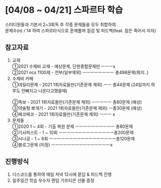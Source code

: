 # [04/08 ~ 04/21] 스파르타 학습
스터디원들과 기본서 2~3회독 후 각종 문제들을 모두 취합하여<br>
문제수(n) / 14 하여 스파르타식으로 문제풀며 점검 및 피드백(feat. 잠은 죽어서 자자)

## 참고자료
1. 교재<br>
   ①2021 수제비 교재 - 예상문제, 단원종합문제만 ㅡㅡㅡx<br>
   ②2021 ncs 1100제 - 전부(일부제외) ㅡㅡㅡㅡㅡㅡㅡㅡ 총498문제(뭐지..)<br>
2. 수제비 카페<br>
   ①데일리문제 - 2021 1회자료들만(기존문제 제외) ㅡㅡ 총44문제 (24일까지 하루도 안빠지고 나온다고했을때)<br>  
   ②족보 - 2021 1회자료들만(기존문제 제외) ㅡㅡㅡㅡㅡ 총80문제 (예상)<br>
   ③약술형 뽀개기 - 2021 1회자료들만(기존문제 제외) ㅡ총30문제 (예상)<br>
   ④페코페코 - 2021 1회자료들만(기존문제 제외) ㅡㅡㅡ x<br>
3. 문제들<br>
   ①2020 1 ~ 4회 - 기출 복원 문제 ㅡㅡㅡㅡㅡㅡㅡㅡㅡㅡ 총80문제<br>
   ②기사퍼스트 -  1 ~ 10회 ㅡㅡㅡㅡㅡㅡㅡㅡㅡㅡㅡㅡㅡㅡ총200문제<br>
   ③시나공 - 1 ~ 6회 ㅡㅡㅡㅡㅡㅡㅡㅡㅡㅡㅡㅡㅡㅡㅡㅡㅡ총120문제<br>
   ④블로그문제  (미정) ㅡㅡㅡㅡㅡㅡㅡㅡㅡㅡㅡㅡㅡㅡㅡx<br>

## 진행방식
1. 디스코드를 통하여 매일 저녁 12시에 묻답 & 피드백 진행
2. 일주일간 학습 우수자 랜덤 기프티콘 선물 증정

